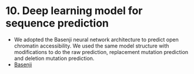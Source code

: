 # 10. Deep learning model for sequence prediction

- We adopted the Basenji neural network architecture to predict open chromatin accessibility. We used the same model structure with modifications to do the raw prediction, replacement mutation prediction and deletion mutation prediction.
- [Basenji](https://github.com/calico/basenji)